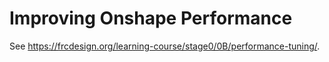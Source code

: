 # Improving Onshape Performance

See <https://frcdesign.org/learning-course/stage0/0B/performance-tuning/>.